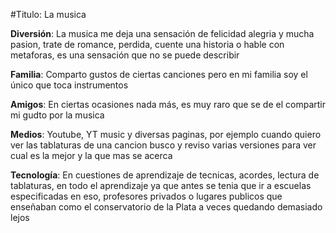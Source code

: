 #Titulo: La musica

**Diversión**: La musica me deja una sensación de felicidad alegria y mucha pasion, trate de romance, perdida, cuente una historia o hable con metaforas, es una sensación que no se puede describir

**Familia**: Comparto gustos de ciertas canciones pero en mi familia soy el único que toca instrumentos

**Amigos**: En ciertas ocasiones nada más, es muy raro que se de el compartir mi gudto por la musica

**Medios**: Youtube, YT music y diversas paginas, por ejemplo cuando quiero ver las tablaturas de una cancion busco y reviso varias versiones para ver cual es la mejor y la que mas se acerca

**Tecnología**: En cuestiones de aprendizaje de tecnicas, acordes, lectura de tablaturas, en todo el aprendizaje ya que antes se tenia que ir a escuelas especificadas en eso, profesores privados o lugares publicos que enseñaban como el conservatorio de la Plata a veces quedando demasiado lejos